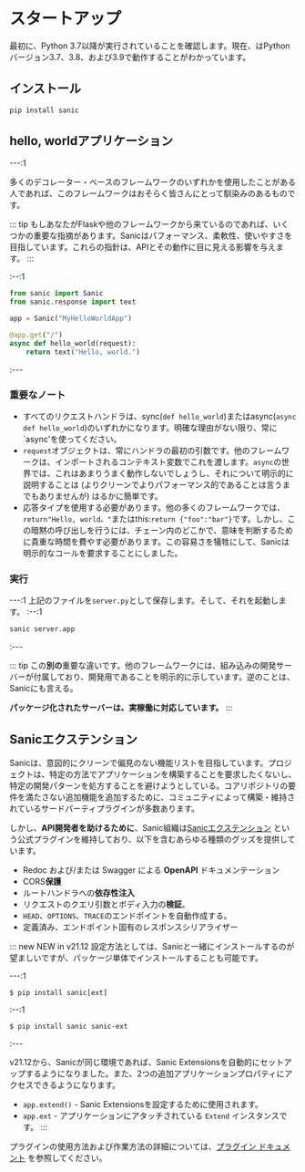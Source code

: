 # スタートアップ

最初に、Python 3.7以降が実行されていることを確認します。現在、はPythonバージョン3.7、3.8、および3.9で動作することがわかっています。

## インストール

```bash
pip install sanic
```

## hello, worldアプリケーション

---:1

多くのデコレーター・ベースのフレームワークのいずれかを使用したことがある人であれば、このフレームワークはおそらく皆さんにとって馴染みのあるものです。

::: tip 
もしあなたがFlaskや他のフレームワークから来ているのであれば、いくつかの重要な指摘があります。Sanicはパフォーマンス、柔軟性、使いやすさを目指しています。これらの指針は、APIとその動作に目に見える影響を与えます。
:::



:--:1

```python
from sanic import Sanic
from sanic.response import text

app = Sanic("MyHelloWorldApp")

@app.get("/")
async def hello_world(request):
    return text("Hello, world.")
```

:---

### 重要なノート

- すべてのリクエストハンドラは、sync(`def hello_world`)またはasync(`async def hello_world`)のいずれかになります。明確な理由がない限り、常に`async'を使ってください。
- `request`オブジェクトは、常にハンドラの最初の引数です。他のフレームワークは、インポートされるコンテキスト変数でこれを渡します。`async`の世界では、これはあまりうまく動作しないでしょうし、それについて明示的に説明することは (よりクリーンでよりパフォーマンス的であることは言うまでもありませんが) はるかに簡単です。
- 応答タイプを使用する必要があります。他の多くのフレームワークでは、`return"Hello, world。"`またはthis:`return {"foo":"bar"}`です。しかし、この暗黙の呼び出しを行うには、チェーン内のどこかで、意味を判断するために貴重な時間を費やす必要があります。この容易さを犠牲にして、Sanicは明示的なコールを要求することにしました。

### 実行

---:1
上記のファイルを`server.py`として保存します。そして、それを起動します。
:--:1
```bash
sanic server.app
```
:---

::: tip 
この**別の**重要な違いです。他のフレームワークには、組み込みの開発サーバーが付属しており、開発用であることを明示的に示しています。逆のことは、Sanicにも言える。

**パッケージ化されたサーバーは、実稼働に対応しています。**
:::

## Sanicエクステンション

Sanicは、意図的にクリーンで偏見のない機能リストを目指しています。プロジェクトは、特定の方法でアプリケーションを構築することを要求したくないし、特定の開発パターンを処方することを避けようとしている。コアリポジトリの要件を満たさない追加機能を追加するために、コミュニティによって構築・維持されているサードパーティプラグインが多数あります。

しかし、**API開発者を助けるために**、Sanic組織は[Sanicエクステンション](../plugins/sanic-ext/getting-started.md) という公式プラグインを維持しており、以下を含むあらゆる種類のグッズを提供しています。

- Redoc および/または Swagger による **OpenAPI** ドキュメンテーション
- CORS**保護**
- ルートハンドラへの**依存性注入**
- リクエストのクエリ引数とボディ入力の**検証**。
- `HEAD`、`OPTIONS`、`TRACE`のエンドポイントを自動作成する。
- 定義済み、エンドポイント固有のレスポンスシリアライザー

::: new NEW in v21.12
設定方法としては、Sanicと一緒にインストールするのが望ましいですが、パッケージ単体でインストールすることも可能です。

---:1
```
$ pip install sanic[ext]
```
:--:1
```
$ pip install sanic sanic-ext
```
:---

v21.12から、Sanicが同じ環境であれば、Sanic Extensionsを自動的にセットアップするようになりました。また、2つの追加アプリケーションプロパティにアクセスできるようになります。

- `app.extend()` - Sanic Extensionsを設定するために使用されます。
- `app.ext` - アプリケーションにアタッチされている `Extend` インスタンスです。
:::

プラグインの使用方法および作業方法の詳細については、[プラグイン ドキュメント](../plugins/sanic-ext/getting-started.md) を参照してください。
